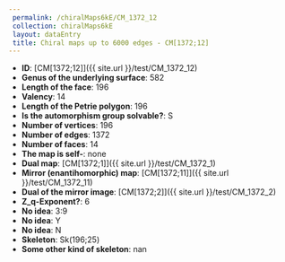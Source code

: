 ```yaml
--- 
 permalink: /chiralMaps6kE/CM_1372_12 
 collection: chiralMaps6kE
 layout: dataEntry
 title: Chiral maps up to 6000 edges - CM[1372;12]
---
```


- **ID**: [CM[1372;12]]({{ site.url }}/test/CM_1372_12)
- **Genus of the underlying surface**: 582
- **Length of the face**: 196
- **Valency**: 14
- **Length of the Petrie polygon**: 196
- **Is the automorphism group solvable?**: S
- **Number of vertices**: 196
- **Number of edges**: 1372
- **Number of faces**: 14
- **The map is self-**: none
- **Dual map**: [CM[1372;1]]({{ site.url }}/test/CM_1372_1)
- **Mirror (enantihomorphic) map**: [CM[1372;11]]({{ site.url }}/test/CM_1372_11)
- **Dual of the mirror image**: [CM[1372;2]]({{ site.url }}/test/CM_1372_2)
- **Z_q-Exponent?**: 6
- **No idea**:  3:9
- **No idea**: Y
- **No idea**: N
- **Skeleton**: Sk(196;25)
- **Some other kind of skeleton**: nan
